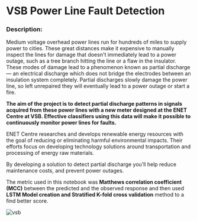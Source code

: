 # VSB Power Line Fault Detection


### **Description:**

Medium voltage overhead power lines run for hundreds of miles to supply power to cities. These great distances make it expensive to manually inspect the lines for damage that doesn't immediately lead to a power outage, such as a tree branch hitting the line or a flaw in the insulator. These modes of damage lead to a phenomenon known as partial discharge — an electrical discharge which does not bridge the electrodes between an insulation system completely. Partial discharges slowly damage the power line, so left unrepaired they will eventually lead to a power outage or start a fire.

**The aim of the project is to detect partial discharge patterns in signals acquired from these power lines with a new meter designed at the ENET Centre at VSB. Effective classifiers using this data will make it possible to continuously monitor power lines for faults.**

ENET Centre researches and develops renewable energy resources with the goal of reducing or eliminating harmful environmental impacts. Their efforts focus on developing technology solutions around transportation and processing of energy raw materials.

By developing a solution to detect partial discharge you’ll help reduce maintenance costs, and prevent power outages.

The metric used in this notebook was **Matthews correlation coefficient (MCC)** between the predicted and the observed response and then used **LSTM Model creation and Stratified K-fold cross validation** method to a find better score. 


![vsb](https://user-images.githubusercontent.com/109660074/228856062-b9647793-95c7-4c09-b4fc-6c85cf3264b7.jpg)
